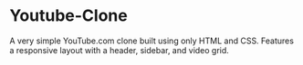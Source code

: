 # Youtube-Clone
A very simple YouTube.com clone built using only HTML and CSS. Features a responsive layout with a header, sidebar, and video grid.
